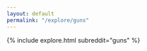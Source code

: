 ```yaml
---
layout: default
permalink: "/explore/guns"
---
```


<link rel="stylesheet" type="text/css" href="/static/css/explore.css">
{% include explore.html subreddit="guns" %}
